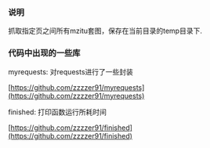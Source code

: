 ### 说明

抓取指定页之间所有mzitu套图，保存在当前目录的temp目录下.


### 代码中出现的一些库

myrequests: 对requests进行了一些封装

[https://github.com/zzzzer91/myrequests](https://github.com/zzzzer91/myrequests)

finished: 打印函数运行所耗时间

[https://github.com/zzzzer91/finished](https://github.com/zzzzer91/finished)